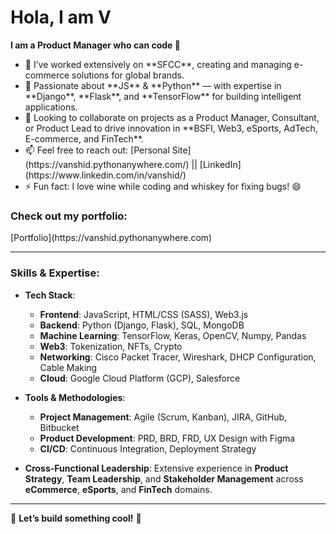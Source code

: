 <h1> Hola, I am V </h1>

<b>I am a Product Manager who can code 👋</b>

<ul>
  <li>🔭 I’ve worked extensively on **SFCC**, creating and managing e-commerce solutions for global brands.</li>
  <li>🌱 Passionate about **JS** & **Python** — with expertise in **Django**, **Flask**, and **TensorFlow** for building intelligent applications.</li>
  <li>👯 Looking to collaborate on projects as a Product Manager, Consultant, or Product Lead to drive innovation in **BSFI, Web3, eSports, AdTech, E-commerce, and FinTech**.</li>
  <li>📫 Feel free to reach out: [Personal Site](https://vanshid.pythonanywhere.com/) || [LinkedIn](https://www.linkedin.com/in/vanshid/)</li>
  <li>⚡ Fun fact: I love wine while coding and whiskey for fixing bugs! 😄</li>
</ul>

<h3> Check out my portfolio: </h3>
<p> [Portfolio](https://vanshid.pythonanywhere.com) </p>

---

### **Skills & Expertise:**

- **Tech Stack**: 
  - **Frontend**: JavaScript, HTML/CSS (SASS), Web3.js  
  - **Backend**: Python (Django, Flask), SQL, MongoDB  
  - **Machine Learning**: TensorFlow, Keras, OpenCV, Numpy, Pandas  
  - **Web3**: Tokenization, NFTs, Crypto  
  - **Networking**: Cisco Packet Tracer, Wireshark, DHCP Configuration, Cable Making  
  - **Cloud**: Google Cloud Platform (GCP), Salesforce  

- **Tools & Methodologies**:
  - **Project Management**: Agile (Scrum, Kanban), JIRA, GitHub, Bitbucket  
  - **Product Development**: PRD, BRD, FRD, UX Design with Figma  
  - **CI/CD**: Continuous Integration, Deployment Strategy  

- **Cross-Functional Leadership**: Extensive experience in **Product Strategy**, **Team Leadership**, and **Stakeholder Management** across **eCommerce**, **eSports**, and **FinTech** domains.

---

🔗 **Let’s build something cool!** 🚀


